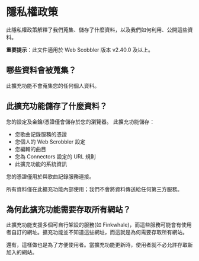 # 隱私權政策

此隱私權政策解釋了我們蒐集、儲存了什麼資料，以及我們如何利用、公開這些資料。

**重要提示**：此文件適用於 Web Scobbler 版本 v2.40.0 及以上。

## 哪些資料會被蒐集？

此擴充功能不會蒐集您的任何個人資料。

## 此擴充功能儲存了什麼資料？

您的設定及金鑰/憑證僅會儲存於您的瀏覽器。
此擴充功能儲存：

 - 您歌曲記錄服務的憑證
 - 您個人的 Web Scrobbler 設定
 - 您編輯的曲目
 - 您為 Connectors 設定的 URL 規則
 - 此擴充功能的系統資訊

您的憑證僅用於與歌曲記錄服務連接。

所有資料僅在此擴充功能內部使用；我們不會將資料傳送給任何第三方服務。

## 為何此擴充功能需要存取所有網站？

此擴充功能支援多個可自行架設的服務(如 Finkwhale)，而這些服務可能會有使用者自訂的網址。擴充功能並不知道這些網址，而這就是為何需要存取所有網站。

還有，這樣做也是為了方便使用者。當擴充功能更新時，使用者就不必允許存取新加入的網站。
